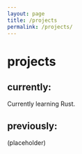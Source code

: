 ```yaml
---
layout: page
title: /projects
permalink: /projects/
---
```


# projects

## currently:
Currently learning Rust.

## previously:

(placeholder)


